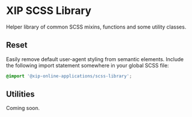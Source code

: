 # XIP SCSS Library

Helper library of common SCSS mixins, functions and some utility classes.

## Reset

Easily remove default user-agent styling from semantic elements. Include the following import statement somewhere in your global SCSS file:

```scss
@import '@xip-online-applications/scss-library';
```

## Utilities

Coming soon.
